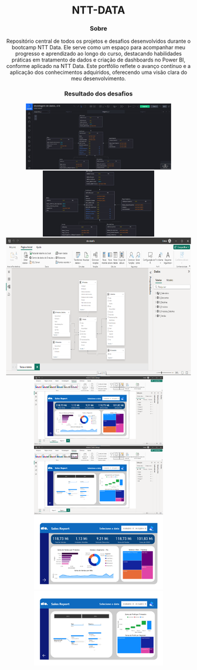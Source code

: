 <div align="center">
 
# NTT-DATA
### Sobre

Repositório central de todos os projetos e desafios desenvolvidos durante o bootcamp NTT Data. Ele serve como um espaço para acompanhar meu progresso e aprendizado ao longo do curso, destacando habilidades práticas em tratamento de dados e criação de dashboards no Power BI, conforme aplicado na NTT Data. Este portfólio reflete o avanço contínuo e a aplicação dos conhecimentos adquiridos, oferecendo uma visão clara do meu desenvolvimento.

### Resultado dos desafios
<div>
<img src="Model-Star-Schema/img1.jpeg" type="image/jpeg" alt="Print_Screen" height=180>
<img src="Model-Star-Schema/img2.jpeg" type="image/jpeg" alt="Print_Screen Zoom" height=180>

<img src="Data_Modeling_with_DAX/img.png" type="image/jpeg" alt="Print_Screen Zoom" height=375>

<img src="Managerial-Dashboard-Decision-Making/print-pag1.png" type="image/png" alt="Print_Screen_pag1" height=187>
<img src="Managerial-Dashboard-Decision-Making/print-pag2.png" type="image/png" alt="Print_Screen_pag2" height=187>
<img src="Managerial-Dashboard-Decision-Making/pag1.jpg" type="image/jpg" alt="pag1" height=203>
<img src="Managerial-Dashboard-Decision-Making/pag2.jpg" type="image/jpg" alt="pag2" height=203>
</div>
</div>
